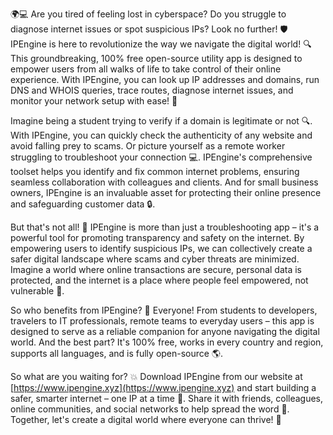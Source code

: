 🌍💻 Are you tired of feeling lost in cyberspace? Do you struggle to diagnose internet issues or spot suspicious IPs? Look no further! 🛡️ IPEngine is here to revolutionize the way we navigate the digital world! 🔍 This groundbreaking, 100% free open-source utility app is designed to empower users from all walks of life to take control of their online experience. With IPEngine, you can look up IP addresses and domains, run DNS and WHOIS queries, trace routes, diagnose internet issues, and monitor your network setup with ease! 📡

Imagine being a student trying to verify if a domain is legitimate or not 🔍. With IPEngine, you can quickly check the authenticity of any website and avoid falling prey to scams. Or picture yourself as a remote worker struggling to troubleshoot your connection 💻. IPEngine's comprehensive toolset helps you identify and fix common internet problems, ensuring seamless collaboration with colleagues and clients. And for small business owners, IPEngine is an invaluable asset for protecting their online presence and safeguarding customer data 🔒.

But that's not all! 🚀 IPEngine is more than just a troubleshooting app – it's a powerful tool for promoting transparency and safety on the internet. By empowering users to identify suspicious IPs, we can collectively create a safer digital landscape where scams and cyber threats are minimized. Imagine a world where online transactions are secure, personal data is protected, and the internet is a place where people feel empowered, not vulnerable 🌟.

So who benefits from IPEngine? 💯 Everyone! From students to developers, travelers to IT professionals, remote teams to everyday users – this app is designed to serve as a reliable companion for anyone navigating the digital world. And the best part? It's 100% free, works in every country and region, supports all languages, and is fully open-source 🌎.

So what are you waiting for? 💥 Download IPEngine from our website at [https://www.ipengine.xyz](https://www.ipengine.xyz) and start building a safer, smarter internet – one IP at a time 🔮. Share it with friends, colleagues, online communities, and social networks to help spread the word 📢. Together, let's create a digital world where everyone can thrive! 💖